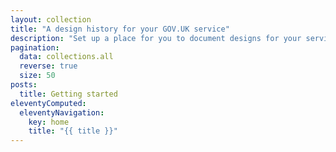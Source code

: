 ```yaml
---
layout: collection
title: "A design history for your GOV.UK service"
description: "Set up a place for you to document designs for your service"
pagination:
  data: collections.all
  reverse: true
  size: 50
posts:
  title: Getting started
eleventyComputed:
  eleventyNavigation:
    key: home
    title: "{{ title }}"
---
```

